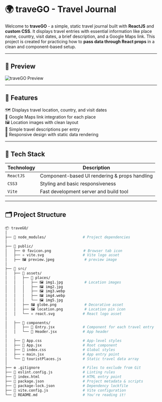 # 🌍 traveGO - Travel Journal

Welcome to **traveGO** - a simple, static travel journal built with **ReactJS** and **custom CSS**. It displays travel entries with essential information like place name, country, visit dates, a brief description, and a Google Maps link. This project is created for practicing how to **pass data through React props** in a clean and component-based setup.

---

## 📸 Preview

![traveGO Preview](public/preview.jpeg)

---

## 📱 Features

🗺️ Displays travel location, country, and visit dates  
📍 Google Maps link integration for each place  
🖼️ Location images with clean layout  
📝 Simple travel descriptions per entry  
🧭 Responsive design with static data rendering  

---

## 🧰 Tech Stack

| Technology   | Description                     |
|--------------|---------------------------------|
| `ReactJS`    | Component-based UI rendering & props handling |
| `CSS3`       | Styling and basic responsiveness |
| `Vite`       | Fast development server and build tool |

---

## 🗂️ Project Structure

```bash
📦 traveGO/
│
├── 📁 node_modules/                 # Project dependencies
│
├── 📁 public/
│   ├── 🌐 favicon.png               # Browser tab icon
│   ├── ⚛️ vite.svg                  # Vite logo asset
│   ├── 🖼️ preview.jpeg              # preview image
│
├── 📁 src/
│   ├── 📁 assets/
│   │   ├── 📁 places/
│   │   │   ├── 🖼️ img1.jpg          # Location images
│   │   │   ├── 🖼️ img2.jpg
│   │   │   ├── 🖼️ img3.webp
│   │   │   ├── 🖼️ img4.webp
│   │   │   └── 🖼️ img5.jpg
│   │   ├── 🖼️ globe.png             # Decorative asset
│   │   ├── 🖼️ location.png          # Location pin icon
│   │   └── ⚛️ react.svg             # React logo asset
│
│   ├── 📁 components/
│   │   ├── 🧩 Entry.jsx             # Component for each travel entry
│   │   └── 🧩 Header.jsx            # App header
│
│   ├── 🎨 App.css                   # App-level styles
│   ├── 📄 App.jsx                   # Root component
│   ├── 🎨 index.css                 # Global styles
│   ├── ⚛️ main.jsx                  # App entry point
│   └── 📄 touristPlaces.js          # Static travel data array
│
├── ⚙️ .gitignore                    # Files to exclude from Git
├── 📄 eslint.config.js              # Linting rules
├── 📄 index.html                    # HTML entry point
├── 📄 package.json                  # Project metadata & scripts
├── 📄 package-lock.json             # Dependency lockfile
├── 📄 vite.config.js                # Vite configuration
└── 📄 README.md                     # You're reading it!
```

